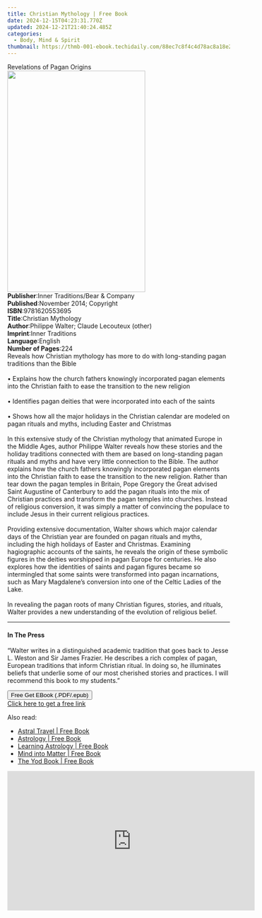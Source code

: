 ```yaml
---
title: Christian Mythology | Free Book
date: 2024-12-15T04:23:31.770Z
updated: 2024-12-21T21:40:24.485Z
categories:
  - Body, Mind & Spirit
thumbnail: https://thmb-001-ebook.techidaily.com/88ec7c8f4c4d78ac8a18e263ae7b61ecb1735305191105396e84481e90534581.jpg
---
```

<main id="book-container">
  <div class="flex flex-col">
    <div class="book-brief flex-1 py-6 px-4 sm:p-6 md:py-10 md:px-8">
      <!-- brief-->
      <div class="book-brief-main">Revelations of Pagan Origins</div>
    </div>
    <div
      class="book-meta-info flex-1 grid gap-4 col-start-1 col-end-3 row-start-1 sm:mb-6 sm:grid-cols-4 lg:gap-6 lg:col-start-2 lg:row-end-6 lg:row-span-6 lg:mb-0"
    >
      <div
        class="book-meta-info-left place-content-center mt-4 p-4 text-sm leading-6 col-start-2 col-span-2 dark:text-slate-400"
      >
        <img
          class="w-full h-500 object-cover rounded-lg sm:h-255 sm:col-span-2 lg:col-span-full"
          src="https://img-001-ebook.techidaily.com/3111b83a75e6555455ead1e49a4c0fdb41454d17f295a3838aef07e4c6b01d49.jpg"
          alt=""
          width="312"
          height="500"
        />
      </div>
      <div
        class="book-meta-info-right mt-2 col-start-1 row-start-2 col-span-3 self-center"
      >
        <!-- meta data  -->
        <div class="flex flex-col px-4 md:px-8">
          <div class="flex-1">
            <strong>Publisher</strong>:<span class="px-2"
              >Inner Traditions/Bear &amp; Company</span
            >
          </div>
          <div class="flex-1">
            <strong>Published</strong>:<span class="px-2"
              >November 2014; Copyright</span
            >
          </div>
          <div class="flex-1">
            <strong>ISBN</strong>:<span class="px-2">9781620553695</span>
          </div>
          <div class="flex-1">
            <strong>Title</strong>:<span class="px-2">Christian Mythology</span>
          </div>
          <div class="flex-1">
            <strong>Author</strong>:<span class="px-2"
              >Philippe Walter; Claude Lecouteux (other)</span
            >
          </div>
          <div class="flex-1">
            <strong>Imprint</strong>:<span class="px-2">Inner Traditions</span>
          </div>
          <div class="flex-1">
            <strong>Language</strong>:<span class="px-2">English</span>
          </div>
          <div class="flex-1">
            <strong>Number of Pages</strong>:<span class="px-2">224</span>
          </div>
        </div>
      </div>
    </div>
    <div class="book-description flex-1 py-6 px-4 sm:p-6 md:py-10 md:px-8">
      <div class="book-description-main">
        <div accordion-content="" id="description">
          Reveals how Christian mythology has more to do with long-standing
          pagan traditions than the Bible <br />
          <br />• Explains how the church fathers knowingly incorporated pagan
          elements into the Christian faith to ease the transition to the new
          religion <br />
          <br />• Identifies pagan deities that were incorporated into each of
          the saints <br />
          <br />• Shows how all the major holidays in the Christian calendar are
          modeled on pagan rituals and myths, including Easter and Christmas
          <br />
          <br />In this extensive study of the Christian mythology that animated
          Europe in the Middle Ages, author Philippe Walter reveals how these
          stories and the holiday traditions connected with them are based on
          long-standing pagan rituals and myths and have very little connection
          to the Bible. The author explains how the church fathers knowingly
          incorporated pagan elements into the Christian faith to ease the
          transition to the new religion. Rather than tear down the pagan
          temples in Britain, Pope Gregory the Great advised Saint Augustine of
          Canterbury to add the pagan rituals into the mix of Christian
          practices and transform the pagan temples into churches. Instead of
          religious conversion, it was simply a matter of convincing the
          populace to include Jesus in their current religious practices. <br />
          <br />Providing extensive documentation, Walter shows which major
          calendar days of the Christian year are founded on pagan rituals and
          myths, including the high holidays of Easter and Christmas. Examining
          hagiographic accounts of the saints, he reveals the origin of these
          symbolic figures in the deities worshipped in pagan Europe for
          centuries. He also explores how the identities of saints and pagan
          figures became so intermingled that some saints were transformed into
          pagan incarnations, such as Mary Magdalene’s conversion into one of
          the Celtic Ladies of the Lake. <br />
          <br />In revealing the pagan roots of many Christian figures, stories,
          and rituals, Walter provides a new understanding of the evolution of
          religious belief.
        </div>
        <div class="accordion-fader"></div>
      </div>
    </div>
    <div class="book-excerpts flex-1 py-6 px-4 sm:p-6 md:py-10 md:px-8">
      <!-- excerpts-->
      <div class="book-excerpts-main">
        <hr />
        <h4 class="placeholder placeholder-heading">
          <span>In The Press</span>
        </h4>
        <p>
          “Walter writes in a distinguished academic tradition that goes back to
          Jesse L. Weston and Sir James Frazier. He describes a rich complex of
          pagan, European traditions that inform Christian ritual. In doing so,
          he illuminates beliefs that underlie some of our most cherished
          stories and practices. I will recommend this book to my students.”
        </p>
      </div>
    </div>
    <div
      class="book-about-author flex-1 py-6 px-4 sm:p-6 md:py-10 md:px-8"
    ></div>
    <div class="book-free-get flex-1 py-6 px-4 sm:p-6 md:py-10 md:px-8">
      <button
        id="btn-free-get"
        class="bg-blue-500 hover:bg-blue-700 text-white font-bold py-2 px-4 rounded"
      >
        Free Get EBook (.PDF/.epub)
      </button>
      <div id="countdown-display" class="px-2 text-lg mt-2"></div>
      <a
        id="free-link"
        class="hidden bg-blue-500 hover:bg-blue-700 text-white font-bold py-2 px-4 rounded"
        href="https://www.ebooks.com/en-us/book/95782087/christian-mythology/philippe-walter/"
        target="_blank"
        >Click here to get a free link</a
      >
    </div>
    <script>
      let countdownTime = 0;
      let countdownInterval = null;
      document
        .getElementById('btn-free-get')
        .addEventListener('click', startCountdown);
      function startCountdown() {
        countdownTime = new Date().getTime() + 60000 * 3;
        countdownInterval = setInterval(updateCountdown, 1000);
        document.getElementById('btn-free-get').disabled = true;
        document
          .getElementById('btn-free-get')
          .classList.add('bg-gray-500', 'cursor-not-allowed');
      }
      function updateCountdown() {
        let currentTime = new Date().getTime();
        let timeLeft = countdownTime - currentTime;
        let secondsLeft = Math.floor(timeLeft / 1000);
        document.getElementById('countdown-display').innerHTML =
          `Remaining time: ${secondsLeft} seconds.`;
        if (secondsLeft <= 0) {
          clearInterval(countdownInterval);
          document.getElementById('btn-free-get').classList.add('hidden');
          document.getElementById('free-link').classList.remove('hidden');
          document.getElementById('countdown-display').innerHTML = '';
        }
      }
    </script>
  </div>
</main>

<ins class="adsbygoogle"
      style="display:block"
      data-ad-client="ca-pub-7571918770474297"
      data-ad-slot="8358498916"
      data-ad-format="auto"
      data-full-width-responsive="true"></ins>
    

<span class="atpl-alsoreadstyle">Also read:</span>
<div><ul>
<li><a href="https://novels-ebooks.techidaily.com/210877206-9781609256951-astral-travel/"><u>Astral Travel | Free Book</u></a></li>
<li><a href="https://novels-ebooks.techidaily.com/210877208-9781609256869-astrology/"><u>Astrology | Free Book</u></a></li>
<li><a href="https://novels-ebooks.techidaily.com/210877202-9781609255800-learning-astrology/"><u>Learning Astrology | Free Book</u></a></li>
<li><a href="https://novels-ebooks.techidaily.com/210877209-9781609255404-mind-into-matter/"><u>Mind into Matter | Free Book</u></a></li>
<li><a href="https://novels-ebooks.techidaily.com/210877203-9781609256623-the-yod-book/"><u>The Yod Book | Free Book</u></a></li>
</ul></div>

<!-- affiliate ads begin -->
<iframe width="560" height="315" src="https://www.youtube.com/embed/MHafwnWSEQk?si=rejNVNpJZH2SqNLy" title="YouTube video player" frameborder="0" allow="accelerometer; autoplay; clipboard-write; encrypted-media; gyroscope; picture-in-picture; web-share" referrerpolicy="strict-origin-when-cross-origin" allowfullscreen></iframe>
<!-- affiliate ads end -->

